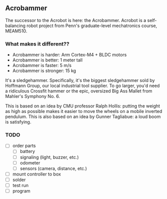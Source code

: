 ## Acrobammer

The successor to the Acrobot is here: the Acrobammer. Acrobot is a self-balancing robot project from Penn's graduate-level mechatronics course, MEAM510.

### What makes it different??

* Acrobammer is harder: Arm Cortex-M4 + BLDC motors
* Acrobammer is better: 1 meter tall
* Acrobammer is faster: 5 m/s
* Acrobammer is stronger: 15 kg

It's a sledgehammer. Specifically, it's the biggest sledgehammer sold by Hoffmann Group, our local industrial tool supplier. To go larger, you'd need a ridiculous Crossfit hammer or the epic, oversized Big Ass Mallet from Mahler's Symphony No. 6.

This is based on an idea by CMU professor Ralph Hollis: putting the weight as high as possible makes it easier to move the wheels on a mobile inverted pendulum. This is also based on an idea by Gunner Tagliabue: a loud boom is satisfying.

### TODO
- [ ] order parts
  - [ ] battery
  - [ ] signaling (light, buzzer, etc.)
  - [ ] odometer
  - [ ] sensors (camera, distance, etc.)
- [ ] mount controller to box
- [ ] solder
- [ ] test run
- [ ] program
